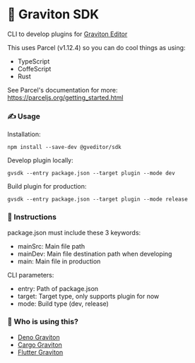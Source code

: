 # 🧵 Graviton SDK
CLI to develop plugins for [Graviton Editor](https://github.com/Graviton-Code-Editor/Graviton-App)

This uses Parcel (v1.12.4) so you can do cool things as using:

* TypeScript
* CoffeScript
* Rust

See Parcel's documentation for more: https://parceljs.org/getting_started.html

### ✍ Usage
Installation:

```shell
npm install --save-dev @gveditor/sdk
```

Develop plugin locally:
```shell
gvsdk --entry package.json --target plugin --mode dev
```

Build plugin for production:
```shell
gvsdk --entry package.json --target plugin --mode release
```

### 📜 Instructions
package.json must include these 3 keywords:

* mainSrc: Main file path
* mainDev: Main file destination path when developing
* main: Main file in production

CLI parameters:

* entry: Path of package.json
* target: Target type, only supports plugin for now
* mode: Build type (dev, release)

### 🤖 Who is using this?

* [Deno Graviton](https://github.com/marc2332/deno-graviton)
* [Cargo Graviton](https://github.com/marc2332/cargo-graviton)
* [Flutter Graviton](https://github.com/Graviton-Code-Editor/flutter-plugin)
